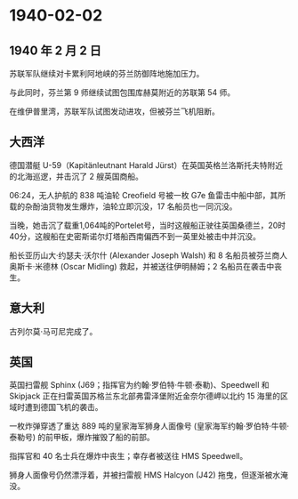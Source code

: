 # 1940-02-02

## 1940 年 2 月 2 日

苏联军队继续对卡累利阿地峡的芬兰防御阵地施加压力。

与此同时，芬兰第 9 师继续试图包围库赫莫附近的苏联第 54 师。

在维伊普里湾，苏联军队试图发动进攻，但被芬兰飞机阻断。

## 大西洋

德国潜艇 U-59（Kapitänleutnant Harald
Jürst）在英国英格兰洛斯托夫特附近的北海巡逻，并击沉了 2 艘英国商船。

06:24，无人护航的 838 吨油轮 Creofield 号被一枚 G7e
鱼雷击中船中部，其所载的杂酚油货物发生爆炸，油轮立即沉没，17
名船员也一同沉没。

当晚，她击沉了载重1,064吨的Portelet号，当时这艘船正驶往英国桑德兰，20时40分，这艘船在史密斯诺尔灯塔船西南偏西不到一英里处被击中并沉没。

船长亚历山大·约瑟夫·沃尔什 (Alexander Joseph Walsh) 和 8
名船员被芬兰商人奥斯卡·米德林 (Oscar Midling) 救起，并被送往伊明赫姆；2
名船员在袭击中丧生。

## 意大利

古列尔莫·马可尼完成了。

## 英国

英国扫雷舰 Sphinx (J69；指挥官为约翰·罗伯特·牛顿·泰勒)、Speedwell 和
Skipjack 正在扫雷英国苏格兰东北部弗雷泽堡附近金奈尔德岬以北约 15
海里的区域时遭到德国飞机的袭击。

一枚炸弹穿透了重达 889 吨的皇家海军狮身人面像号
(皇家海军约翰·罗伯特·牛顿·泰勒号) 的前甲板，爆炸摧毁了船的前部。

指挥官和 40 名士兵在爆炸中丧生；幸存者被送往 HMS Speedwell。

狮身人面像号仍然漂浮着，并被扫雷舰 HMS Halcyon (J42)
拖曳，但逐渐被水淹没。

